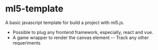 # ml5-template

A basic javascript template for build a project with ml5.js. 



- Possible to plug any frontend framework, especially, react and vue.
- A game wrapper to render the canvas element 
-- Track any other requeriments
